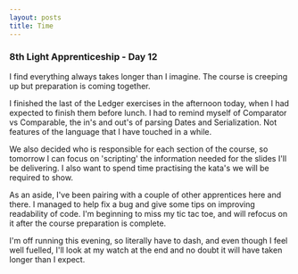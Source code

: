 ```yaml
---
layout: posts
title: Time
---
```

### 8th Light Apprenticeship - Day 12

I find everything always takes longer than I imagine. The course is creeping up but preparation is coming together.

I finished the last of the Ledger exercises in the afternoon today, when I had expected to finish them before lunch. I had to remind myself of Comparator vs Comparable, the in's and out's of parsing Dates and Serialization. Not features of the language that I have touched in a while.

<!--break-->

We also decided who is responsible for each section of the course, so tomorrow I can focus on 'scripting' the information needed for the slides I'll be delivering. I also want to spend time practising the kata's we will be required to show.

As an aside, I've been pairing with a couple of other apprentices here and there. I managed to help fix a bug and give some tips on improving readability of code. I'm beginning to miss my tic tac toe, and will refocus on it after the course preparation is complete.

I'm off running this evening, so literally have to dash, and even though I feel well fuelled, I'll look at my watch at the end and no doubt it will have taken longer than I expect.